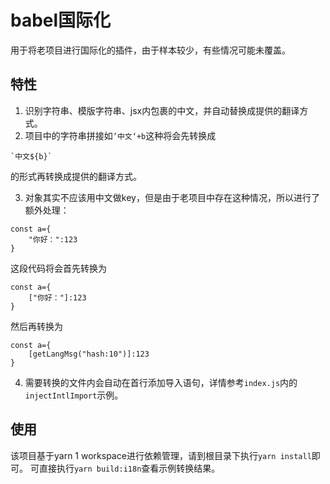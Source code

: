 # babel国际化

用于将老项目进行国际化的插件，由于样本较少，有些情况可能未覆盖。

## 特性

1. 识别字符串、模版字符串、jsx内包裹的中文，并自动替换成提供的翻译方式。
2. 项目中的字符串拼接如`’中文‘+b`这种将会先转换成

```
`中文${b}`
```

的形式再转换成提供的翻译方式。

3. 对象其实不应该用中文做key，但是由于老项目中存在这种情况，所以进行了额外处理：

```
const a={
    "你好：":123
}
```

这段代码将会首先转换为

```
const a={
    ["你好："]:123
}
```

然后再转换为

```
const a={
    [getLangMsg("hash:10")]:123
}
```

4. 需要转换的文件内会自动在首行添加导入语句，详情参考`index.js`内的
   `injectIntlImport`示例。

## 使用

该项目基于yarn 1 workspace进行依赖管理，请到根目录下执行`yarn install`即可。
可直接执行`yarn build:i18n`查看示例转换结果。
